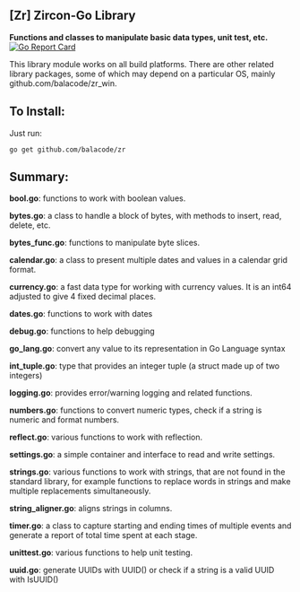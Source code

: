 ## [Zr] Zircon-Go Library
**Functions and classes to manipulate basic data types, unit test, etc.**
[![Go Report Card](https://goreportcard.com/badge/github.com/balacode/zr)](https://goreportcard.com/report/github.com/balacode/zr)  

This library module works on all build platforms. There are other related library packages, some of which may depend on a particular OS, mainly github.com/balacode/zr_win.

## To Install:
Just run:

    go get github.com/balacode/zr

## Summary:

**bool.go**: functions to work with boolean values.

**bytes.go**: a class to handle a block of bytes, with methods to insert, read, delete, etc.

**bytes_func.go**: functions to manipulate byte slices.

**calendar.go**: a class to present multiple dates and values in a calendar grid format.

**currency.go**: a fast data type for working with currency values. It is an int64 adjusted to give 4 fixed decimal places.

**dates.go**: functions to work with dates

**debug.go**: functions to help debugging

**go_lang.go**: convert any value to its representation in Go Language syntax 

**int_tuple.go**: type that provides an integer tuple (a struct made up of two integers)

**logging.go**: provides error/warning logging and related functions.

**numbers.go**: functions to convert numeric types, check if a string is numeric and format numbers.

**reflect.go**: various functions to work with reflection.

**settings.go**: a simple container and interface to read and write settings.

**strings.go**: various functions to work with strings, that are not found in the standard library, for example functions to replace words in strings and make multiple replacements simultaneously.

**string_aligner.go**: aligns strings in columns.

**timer.go**: a class to capture starting and ending times of multiple events and generate a report of total time spent at each stage.

**unittest.go**: various functions to help unit testing.

**uuid.go**: generate UUIDs with UUID() or check if a string is a valid UUID with IsUUID()
